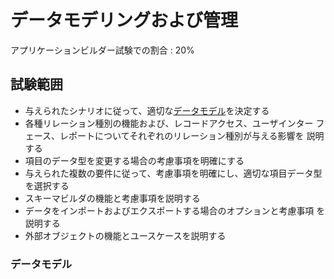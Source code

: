 # データモデリングおよび管理

アプリケーションビルダー試験での割合 : 20%

## 試験範囲

- 与えられたシナリオに従って、適切な[データモデル](data-modeling-and-management.md#データモデル)を決定する
- 各種リレーション種別の機能および、レコードアクセス、ユーザインター フェース、レポートについてそれぞれのリレーション種別が与える影響を 説明する
- 項目のデータ型を変更する場合の考慮事項を明確にする
- 与えられた複数の要件に従って、考慮事項を明確にし、適切な項目データ型を選択する
- スキーマビルダの機能と考慮事項を説明する
- データをインポートおよびエクスポートする場合のオプションと考慮事項 を説明する
- 外部オブジェクトの機能とユースケースを説明する


### データモデル

